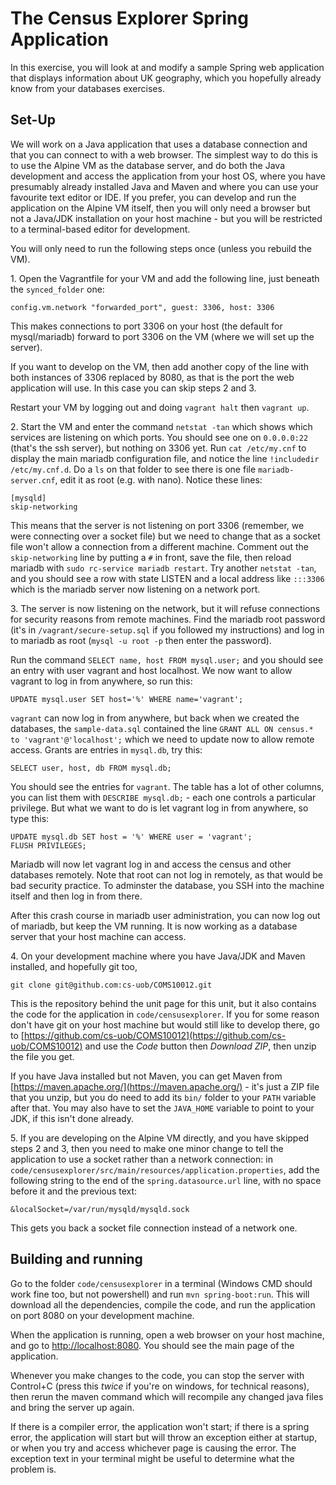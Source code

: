 # The Census Explorer Spring Application

In this exercise, you will look at and modify a sample Spring web application that displays information about UK geography, which you hopefully already know from your databases exercises.

## Set-Up

We will work on a Java application that uses a database connection and that you can connect to with a web browser. The simplest way to do this is to use the Alpine VM as the database server, and do both the Java development and access the application from your host OS, where you have presumably already installed Java and Maven and where you can use your favourite text editor or IDE. If you prefer, you can develop and run the application on the Alpine VM itself, then you will only need a browser but not a Java/JDK installation on your host machine - but you will be restricted to a terminal-based editor for development.

You will only need to run the following steps once (unless you rebuild the VM).

1\. Open the Vagrantfile for your VM and add the following line, just beneath the `synced_folder` one:

    config.vm.network "forwarded_port", guest: 3306, host: 3306

This makes connections to port 3306 on your host (the default for mysql/mariadb) forward to port 3306 on the VM (where we will set up the server).

If you want to develop on the VM, then add another copy of the line with both instances of 3306 replaced by 8080, as that is the port the web application will use. In this case you can skip steps 2 and 3.

Restart your VM by logging out and doing `vagrant halt` then `vagrant up`.

2\. Start the VM and enter the command `netstat -tan` which shows which services are listening on which ports. You should see one on `0.0.0.0:22` (that's the ssh server), but nothing on 3306 yet. Run `cat /etc/my.cnf` to display the main mariadb configuration file, and notice the line `!includedir /etc/my.cnf.d`. Do a `ls` on that folder to see there is one file `mariadb-server.cnf`, edit it as root (e.g. with nano). Notice these lines:

    [mysqld]
    skip-networking

This means that the server is not listening on port 3306 (remember, we were connecting over a socket file) but we need to change that as a socket file won't allow a connection from a different machine. Comment out the `skip-networking` line by putting a `#` in front, save the file, then reload mariadb with `sudo rc-service mariadb restart`. Try another `netstat -tan`, and you should see a row with state LISTEN and a local address like `:::3306` which is the mariadb server now listening on a network port.

3\. The server is now listening on the network, but it will refuse connections for security reasons from remote machines. Find the mariadb root password (it's in `/vagrant/secure-setup.sql` if you followed my instructions) and log in to mariadb as root (`mysql -u root -p` then enter the password).

Run the command `SELECT name, host FROM mysql.user;` and you should see an entry with user vagrant and host localhost. We now want to allow vagrant to log in from anywhere, so run this:

    UPDATE mysql.user SET host='%' WHERE name='vagrant';

`vagrant` can now log in from anywhere, but back when we created the databases, the `sample-data.sql` contained the line `GRANT ALL ON census.* to 'vagrant'@'localhost';` which we need to update now to allow remote access. Grants are entries in `mysql.db`, try this:

    SELECT user, host, db FROM mysql.db;

You should see the entries for `vagrant`. The table has a lot of other columns, you can list them with `DESCRIBE mysql.db;` - each one controls a particular privilege. But what we want to do is let vagrant log in from anywhere, so type this:

    UPDATE mysql.db SET host = '%' WHERE user = 'vagrant';
    FLUSH PRIVILEGES;

Mariadb will now let vagrant log in and access the census and other databases remotely. Note that root can not log in remotely, as that would be bad security practice. To adminster the database, you SSH into the machine itself and then log in from there.

After this crash course in mariadb user administration, you can now log out of mariadb, but keep the VM running. It is now working as a database server that your host machine can access.

4\. On your development machine where you have Java/JDK and Maven installed, and hopefully git too,

    git clone git@github.com:cs-uob/COMS10012.git

This is the repository behind the unit page for this unit, but it also contains the code for the application in `code/censusexplorer`. If you for some reason don't have git on your host machine but would still like to develop there, go to [https://github.com/cs-uob/COMS10012](https://github.com/cs-uob/COMS10012) and use the _Code_ button then _Download ZIP_, then unzip the file you get.

If you have Java installed but not Maven, you can get Maven from [https://maven.apache.org/](https://maven.apache.org/) - it's just a ZIP file that you unzip, but you do need to add its `bin/` folder to your `PATH` variable after that. You may also have to set the `JAVA_HOME` variable to point to your JDK, if this isn't done already.

5\. If you are developing on the Alpine VM directly, and you have skipped steps 2 and 3, then you need to make one minor change to tell the application to use a socket rather than a network connection: in `code/censusexplorer/src/main/resources/application.properties`, add the following string to the end of the `spring.datasource.url` line, with no space before it and the previous text:

    &localSocket=/var/run/mysqld/mysqld.sock

This gets you back a socket file connection instead of a network one.

## Building and running

Go to the folder `code/censusexplorer` in a terminal (Windows CMD should work fine too, but not powershell) and run `mvn spring-boot:run`. This will download all the dependencies, compile the code, and run the application on port 8080 on your development machine. 

When the application is running, open a web browser on your host machine, and go to [http://localhost:8080](http://localhost:8080). You should see the main page of the application.

Whenever you make changes to the code, you can stop the server with Control+C (press this _twice_ if you're on windows, for technical reasons), then rerun the maven command which will recompile any changed java files and bring the server up again.

If there is a compiler error, the application won't start; if there is a spring error, the application will start but will throw an exception either at startup, or when you try and access whichever page is causing the error. The exception text in your terminal might be useful to determine what the problem is.
